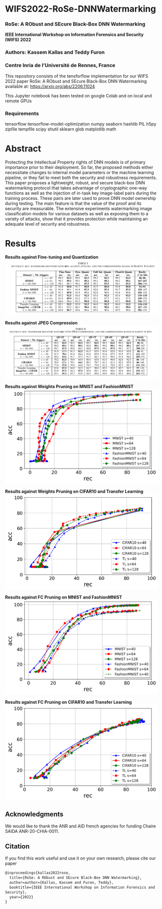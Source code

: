 # WIFS2022-RoSe-DNNWatermarking

### RoSe: A RObust and SEcure Black-Box DNN Watermarking
**IEEE International Workshop on Information Forensics and Security (WIFS) 2022**

### Authors: Kassem Kallas and Teddy Furon

### Centre Inria de l’Université de Rennes, France

This repository consists of the tensforflow implementation for our WIFS 2022 paper RoSe: A RObust and SEcure Black-Box DNN Watermarking available at:
https://arxiv.org/abs/2206.11024

This Jupyter notebook has been tested on google Colab and on local and remote GPUs

### Requirements
tensorflow
tensorflow-model-optimization
numpy
seaborn
hashlib
PIL
h5py
zipfile
tempfile
scipy
shutil
sklearn
glob
matplotlib
math

# Abstract
Protecting the Intellectual Property rights of DNN models is of primary importance prior to their deployment. So far, the proposed methods either necessitate changes to internal model parameters or the machine learning pipeline, or they fail to meet both the security and robustness requirements. This paper proposes a lightweight, robust, and secure black-box DNN watermarking protocol that takes advantage of cryptographic one-way functions as well as the injection of in-task key image-label pairs during the training process. These pairs are later used to prove DNN model ownership during testing. The main feature is that the value of the proof and its security are measurable. The extensive experiments watermarking image classification models for various datasets as well as exposing them to a variety of attacks, show that it provides protection while maintaining an adequate level of security and robustness.

# Results
**Results against Fine-tuning and Quantization**
![alt Results Against Attacks](https://github.com/KassemKallas/WIFS2022-RoSe-DNNWatermarking/blob/main/Table1.png?raw=true)

**Results against JPEG Compression**
![alt Results with JPEG Compression](https://github.com/KassemKallas/WIFS2022-RoSe-DNNWatermarking/blob/main/Table2.png?raw=true)

**Results against Weights Pruning on MNIST and FashionMNIST**
![alt Results with JPEG Compression](https://github.com/KassemKallas/WIFS2022-RoSe-DNNWatermarking/blob/main/Weightspruning_MNIST_FashionMNIST.png?raw=true)

**Results against Weights Pruning on CIFAR10 and Transfer Learning**
![alt Results with JPEG Compression](https://github.com/KassemKallas/WIFS2022-RoSe-DNNWatermarking/blob/main/pruning_CIFAR10_IMAGENET.png?raw=true)

**Results against FC Pruning on MNIST and FashionMNIST**
![alt Results with JPEG Compression](https://github.com/KassemKallas/WIFS2022-RoSe-DNNWatermarking/blob/main/FCpruning_MNIST_FashionMNIST.png?raw=true)

**Results against FC Pruning on CIFAR10 and Transfer Learning**
![alt Results with JPEG Compression](https://github.com/KassemKallas/WIFS2022-RoSe-DNNWatermarking/blob/main/FCpruning_CIFAR10_IMAGENET.png?raw=true)

## Acknowledgments
We would like to thank the ANR and AID french agencies for funding Chaire SAIDA ANR-20-CHIA-0011.

## Citation

If you find this work useful and use it on your own research, please cite our paper

```
@inproceedings{kallas2022rose,
  title={RoSe: A RObust and SEcure Black-Box DNN Watermarking},
  author=author={Kallas, Kassem and Furon, Teddy},
  booktitle={IEEE International Workshop on Information Forensics and Security},
  year={2022}
}

```
